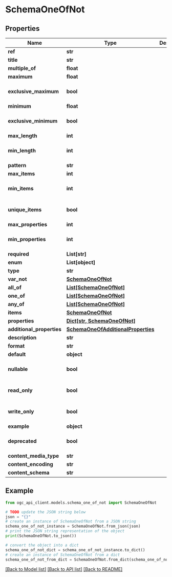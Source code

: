 # SchemaOneOfNot


## Properties

Name | Type | Description | Notes
------------ | ------------- | ------------- | -------------
**ref** | **str** |  | 
**title** | **str** |  | [optional] 
**multiple_of** | **float** |  | [optional] 
**maximum** | **float** |  | [optional] 
**exclusive_maximum** | **bool** |  | [optional] [default to False]
**minimum** | **float** |  | [optional] 
**exclusive_minimum** | **bool** |  | [optional] [default to False]
**max_length** | **int** |  | [optional] 
**min_length** | **int** |  | [optional] [default to 0]
**pattern** | **str** |  | [optional] 
**max_items** | **int** |  | [optional] 
**min_items** | **int** |  | [optional] [default to 0]
**unique_items** | **bool** |  | [optional] [default to False]
**max_properties** | **int** |  | [optional] 
**min_properties** | **int** |  | [optional] [default to 0]
**required** | **List[str]** |  | [optional] 
**enum** | **List[object]** |  | [optional] 
**type** | **str** |  | [optional] 
**var_not** | [**SchemaOneOfNot**](SchemaOneOfNot.md) |  | [optional] 
**all_of** | [**List[SchemaOneOfNot]**](SchemaOneOfNot.md) |  | [optional] 
**one_of** | [**List[SchemaOneOfNot]**](SchemaOneOfNot.md) |  | [optional] 
**any_of** | [**List[SchemaOneOfNot]**](SchemaOneOfNot.md) |  | [optional] 
**items** | [**SchemaOneOfNot**](SchemaOneOfNot.md) |  | [optional] 
**properties** | [**Dict[str, SchemaOneOfNot]**](SchemaOneOfNot.md) |  | [optional] 
**additional_properties** | [**SchemaOneOfAdditionalProperties**](SchemaOneOfAdditionalProperties.md) |  | [optional] 
**description** | **str** |  | [optional] 
**format** | **str** |  | [optional] 
**default** | **object** |  | [optional] 
**nullable** | **bool** |  | [optional] [default to False]
**read_only** | **bool** |  | [optional] [default to False]
**write_only** | **bool** |  | [optional] [default to False]
**example** | **object** |  | [optional] 
**deprecated** | **bool** |  | [optional] [default to False]
**content_media_type** | **str** |  | [optional] 
**content_encoding** | **str** |  | [optional] 
**content_schema** | **str** |  | [optional] 

## Example

```python
from ogc_api_client.models.schema_one_of_not import SchemaOneOfNot

# TODO update the JSON string below
json = "{}"
# create an instance of SchemaOneOfNot from a JSON string
schema_one_of_not_instance = SchemaOneOfNot.from_json(json)
# print the JSON string representation of the object
print(SchemaOneOfNot.to_json())

# convert the object into a dict
schema_one_of_not_dict = schema_one_of_not_instance.to_dict()
# create an instance of SchemaOneOfNot from a dict
schema_one_of_not_from_dict = SchemaOneOfNot.from_dict(schema_one_of_not_dict)
```
[[Back to Model list]](../README.md#documentation-for-models) [[Back to API list]](../README.md#documentation-for-api-endpoints) [[Back to README]](../README.md)


